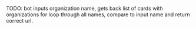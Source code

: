 TODO:
bot inputs organization name,
gets back list of cards with organizations
for loop through all names, compare to input name and return correct url.
